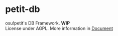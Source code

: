 # petit-db
osu!petit's DB Framework. **WIP**  
License under AGPL. More information in [Document](LICENSE)
